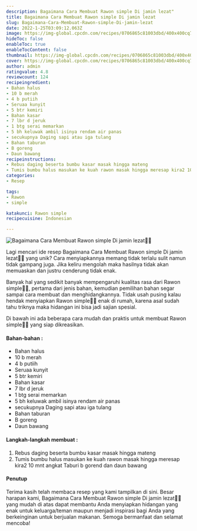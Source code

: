 ```yaml
---
description: Bagaimana Cara Membuat Rawon simple Di jamin lezat"
title: Bagaimana Cara Membuat Rawon simple Di jamin lezat
slug: Bagaimana-Cara-Membuat-Rawon-simple-Di-jamin-lezat
date: 2022-1-25T03:09:12.063Z
image: https://img-global.cpcdn.com/recipes/0706865c81003dbd/400x400cq70/photo.jpg
hideToc: false
enableToc: true
enableTocContent: false
thumbnail: https://img-global.cpcdn.com/recipes/0706865c81003dbd/400x400cq70/photo.jpg
cover: https://img-global.cpcdn.com/recipes/0706865c81003dbd/400x400cq70/photo.jpg
author: admin
ratingvalue: 4.8
reviewcount: 124
recipeingredient:
- Bahan halus
- 10 b merah
- 4 b putiih
- Seruaa kunyit
- 5 btr kemiri
- Bahan kasar
- 7 lbr d jeruk
- 1 btg serai memarkan
- 5 bh keluwak ambil isinya rendam air panas
- secukupnya Daging sapi atau iga tulang
- Bahan taburan
- B goreng
- Daun bawang
recipeinstructions:
- Rebus daging beserta bumbu kasar masak hingga mateng
- Tumis bumbu halus masukan ke kuah rawon masak hingga meresap kira2 10 mnt angkat Taburi b gorend dan daun bawang
categories:
- Resep

tags:
- Rawon
- simple

katakunci: Rawon simple
recipecuisine: Indonesian

---
```


![Bagaimana Cara Membuat Rawon simple Di jamin lezat👩‍🍳](https://img-global.cpcdn.com/recipes/0706865c81003dbd/400x400cq70/photo.jpg)

Lagi mencari ide resep Bagaimana Cara Membuat Rawon simple Di jamin lezat👩‍🍳 yang unik? Cara menyiapkannya memang tidak terlalu sulit namun tidak gampang juga. Jika keliru mengolah maka hasilnya tidak akan memuaskan dan justru cenderung tidak enak.

Banyak hal yang sedikit banyak mempengaruhi kualitas rasa dari Rawon simple👩‍🍳, pertama dari jenis bahan, kemudian pemilihan bahan segar sampai cara membuat dan menghidangkannya. Tidak usah pusing kalau hendak menyiapkan Rawon simple👩‍🍳 enak di rumah, karena asal sudah tahu triknya maka hidangan ini bisa jadi sajian spesial.

Di bawah ini ada beberapa cara mudah dan praktis untuk membuat Rawon simple👩‍🍳 yang siap dikreasikan.

<!--inarticleads1-->

#### Bahan-bahan :

- Bahan halus
- 10 b merah
- 4 b putiih
- Seruaa kunyit
- 5 btr kemiri
- Bahan kasar
- 7 lbr d jeruk
- 1 btg serai memarkan
- 5 bh keluwak ambil isinya rendam air panas
- secukupnya Daging sapi atau iga tulang
- Bahan taburan
- B goreng
- Daun bawang

<!--inarticleads2-->

#### Langkah-langkah membuat :

1. Rebus daging beserta bumbu kasar masak hingga mateng
1. Tumis bumbu halus masukan ke kuah rawon masak hingga meresap kira2 10 mnt angkat Taburi b gorend dan daun bawang

#### Penutup

Terima kasih telah membaca resep yang kami tampilkan di sini. Besar harapan kami, Bagaimana Cara Membuat Rawon simple Di jamin lezat👩‍🍳 yang mudah di atas dapat membantu Anda menyiapkan hidangan yang enak untuk keluarga/teman maupun menjadi inspirasi bagi Anda yang berkeinginan untuk berjualan makanan. Semoga bermanfaat dan selamat mencoba!